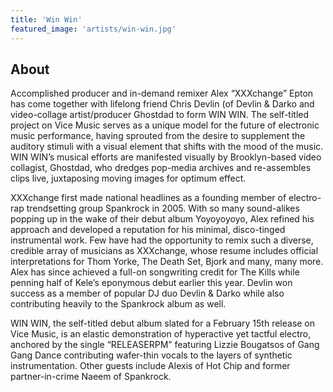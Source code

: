 ```yaml
---
title: 'Win Win'
featured_image: 'artists/win-win.jpg'
---
```


## About

Accomplished producer and in-demand remixer Alex “XXXchange” Epton has come together with lifelong friend Chris Devlin (of Devlin & Darko and video-collage artist/producer Ghostdad to form WIN WIN. The self-titled project on Vice Music serves as a unique model for the future of electronic music performance, having sprouted from the desire to supplement the auditory stimuli with a visual element that shifts with the mood of the music. WIN WIN’s musical efforts are manifested visually by Brooklyn-based video collagist, Ghostdad, who dredges pop-media archives and re-assembles clips live, juxtaposing moving images for optimum effect.

XXXchange first made national headlines as a founding member of electro-rap trendsetting group Spankrock in 2005. With so many sound-alikes popping up in the wake of their debut album Yoyoyoyoyo, Alex refined his approach and developed a reputation for his minimal, disco-tinged instrumental work. Few have had the opportunity to remix such a diverse, credible array of musicians as XXXchange, whose resume includes official interpretations for Thom Yorke, The Death Set, Bjork and many, many more. Alex has since achieved a full-on songwriting credit for The Kills while penning half of Kele’s eponymous debut earlier this year. Devlin won success as a member of popular DJ duo Devlin & Darko while also contributing heavily to the Spankrock album as well.

WIN WIN, the self-titled debut album slated for a February 15th release on Vice Music, is an elastic demonstration of hyperactive yet tactful electro, anchored by the single “RELEASERPM” featuring Lizzie Bougatsos of Gang Gang Dance contributing wafer-thin vocals to the layers of synthetic instrumentation. Other guests include Alexis of Hot Chip and former partner-in-crime Naeem of Spankrock.

